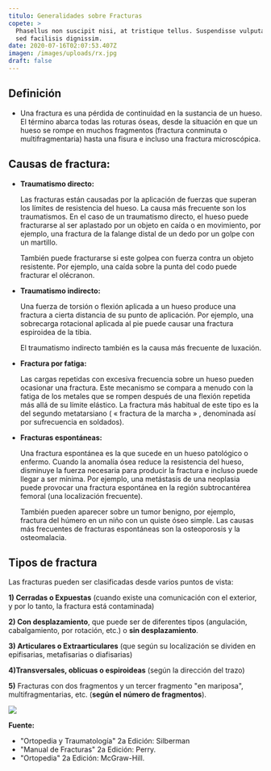 ```yaml
---
titulo: Generalidades sobre Fracturas
copete: >
  Phasellus non suscipit nisi, at tristique tellus. Suspendisse vulputate sem
  sed facilisis dignissim.
date: 2020-07-16T02:07:53.407Z
imagen: /images/uploads/rx.jpg
draft: false
---
```

## Definición

* Una fractura es una pérdida de continuidad en la sustancia de un hueso. El término abarca todas las roturas óseas, desde la situación en que un hueso se rompe en muchos fragmentos (fractura conminuta o multifragmentaria) hasta una fisura e incluso una fractura microscópica.

## Causas de fractura:

* **Traumatismo directo:** <!--StartFragment-->

  Las fracturas están causadas por la aplicación de fuerzas que superan los límites de resistencia del hueso. La causa más frecuente son los traumatismos. En el caso de un traumatismo directo, el hueso puede fracturarse al ser aplastado por un objeto en caída o en movimiento, por ejemplo, una fractura de la falange distal de un dedo por un golpe con un martillo. 

  También puede fracturarse si este golpea con fuerza contra un objeto resistente. Por ejemplo, una caída sobre la punta del codo puede fracturar el olécranon.
* **Traumatismo indirecto:** 

  Una fuerza de torsión o flexión aplicada a un hueso produce una fractura a cierta distancia de su punto de aplicación. Por ejemplo, una sobrecarga rotacional aplicada al pie puede causar una fractura espiroidea de la tibia.

  El traumatismo indirecto también es la causa más frecuente de luxación.
* **Fractura por fatiga:** 

  Las cargas repetidas con excesiva frecuencia sobre un hueso pueden ocasionar una fractura. Este mecanismo se compara a menudo con la fatiga de los metales que se rompen después de una flexión repetida más allá de su límite elástico. La fractura más habitual de este tipo es la del segundo metatarsiano ( « fractura de la marcha » , denominada así por sufrecuencia en soldados).
* **Fracturas espontáneas:** 

  Una fractura espontánea es la que sucede en un hueso patológico o enfermo. Cuando la anomalía ósea reduce la resistencia del hueso, disminuye la fuerza necesaria para producir la fractura e incluso puede llegar a ser mínima. Por ejemplo, una metástasis de una neoplasia puede provocar una fractura espontánea en la región subtrocantérea femoral (una localización frecuente). 

  También pueden aparecer sobre un tumor benigno, por ejemplo, fractura del húmero en un niño con un quiste óseo simple. Las causas más frecuentes de fracturas espontáneas son la osteoporosis y la osteomalacia.

<!--EndFragment-->

## Tipos de fractura

<!--StartFragment-->

Las fracturas pueden ser clasificadas desde varios puntos de vista:

**1) Cerradas o Expuestas** (cuando existe una comunicación con el exterior, y por lo tanto, la fractura está contaminada)

**2) Con desplazamiento**, que puede ser de diferentes tipos (angulación, cabalgamiento, por rotación, etc.) o **sin desplazamiento**.

**3) Articulares o Extraarticulares** (que según su localización se dividen en epifisarias, metafisarias o diafisarias)

**4)Transversales, oblicuas o espiroideas** (según la dirección del trazo)

**5)** Fracturas con dos fragmentos y un tercer fragmento "en mariposa", multifragmentarias, etc. (**según el** **número de fragmentos**).

<!--EndFragment-->

![](/images/uploads/partes-hueso.jpg)

<!--StartFragment-->

**Fuente:**

* "Ortopedia y Traumatología" 2a Edición: Silberman
* "Manual de Fracturas" 2a Edición: Perry.
* "Ortopedia" 2a Edición: McGraw-Hill.

<!--EndFragment-->